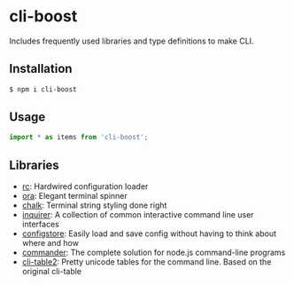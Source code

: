 # cli-boost

Includes frequently used libraries and type definitions to make CLI.

## Installation

```sh
$ npm i cli-boost
```

## Usage

```typescript
import * as items from 'cli-boost';
```

## Libraries

- [rc](https://www.npmjs.com/package/rc): Hardwired configuration loader
- [ora](https://www.npmjs.com/package/ora): Elegant terminal spinner
- [chalk](https://www.npmjs.com/package/chalk): Terminal string styling done right
- [inquirer](https://www.npmjs.com/package/inquirer): A collection of common interactive command line user interfaces
- [configstore](https://www.npmjs.com/package/configstore): Easily load and save config without having to think about where and how
- [commander](https://www.npmjs.com/package/commander): The complete solution for node.js command-line programs
- [cli-table2](https://www.npmjs.com/package/cli-table2): Pretty unicode tables for the command line. Based on the original cli-table